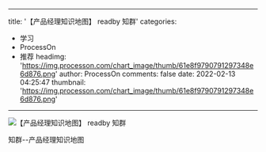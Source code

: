 
---
title: '【产品经理知识地图】 readby 知群'
categories: 
 - 学习
 - ProcessOn
 - 推荐
headimg: 'https://img.processon.com/chart_image/thumb/61e8f9790791297348e6d876.png'
author: ProcessOn
comments: false
date: 2022-02-13 04:25:47
thumbnail: 'https://img.processon.com/chart_image/thumb/61e8f9790791297348e6d876.png'
---

<div>   
<img class="thumb" alt="【产品经理知识地图】 readby 知群" src="https://img.processon.com/chart_image/thumb/61e8f9790791297348e6d876.png" referrerpolicy="no-referrer">
<p>知群--产品经理知识地图</p>  
</div>
            